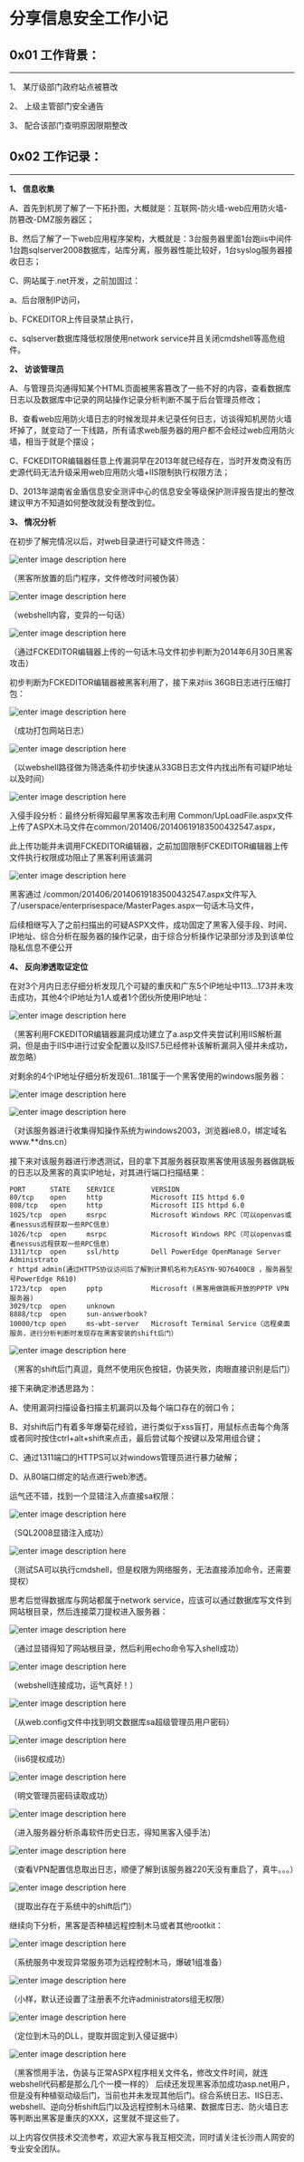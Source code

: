 # 分享信息安全工作小记

0x01 工作背景：
----------

* * *

1、 某厅级部门政府站点被篡改

2、 上级主管部门安全通告

3、 配合该部门查明原因限期整改

0x02 工作记录：
----------

* * *

**1、 信息收集**

A、首先到机房了解了一下拓扑图，大概就是：互联网-防火墙-web应用防火墙-防篡改-DMZ服务器区；

B、然后了解了一下web应用程序架构，大概就是：3台服务器里面1台跑iis中间件1台跑sqlserver2008数据库，站库分离，服务器性能比较好，1台syslog服务器接收日志；

C、网站属于.net开发，之前加固过：

a、后台限制IP访问，

b、FCKEDITOR上传目录禁止执行，

c、sqlserver数据库降低权限使用network service并且关闭cmdshell等高危组件。

**2、 访谈管理员**

A、与管理员沟通得知某个HTML页面被黑客篡改了一些不好的内容，查看数据库日志以及数据库中记录的网站操作记录分析判断不属于后台管理员修改；

B、查看web应用防火墙日志的时候发现并未记录任何日志，访谈得知机房防火墙坏掉了，就变动了一下线路，所有请求web服务器的用户都不会经过web应用防火墙，相当于就是个摆设；

C、FCKEDITOR编辑器任意上传漏洞早在2013年就已经存在，当时开发商没有历史源代码无法升级采用web应用防火墙+IIS限制执行权限方法；

D、2013年湖南省金盾信息安全测评中心的信息安全等级保护测评报告提出的整改建议甲方不知道如何整改就没有整改到位。

**3、 情况分析**

在初步了解完情况以后，对web目录进行可疑文件筛选：

![enter image description here](http://drops.javaweb.org/uploads/images/7b67f5a57cbc397b514c5ce9d4592c06c89530c4.jpg)

（黑客所放置的后门程序，文件修改时间被伪装）

![enter image description here](http://drops.javaweb.org/uploads/images/823c9234acd95b665cff3f7cda33ec49d6f62f40.jpg)

（webshell内容，变异的一句话）

![enter image description here](http://drops.javaweb.org/uploads/images/5b84bf911bc9734d1b121ac9d4ca4fbcf9e1942a.jpg)

（通过FCKEDITOR编辑器上传的一句话木马文件初步判断为2014年6月30日黑客攻击）

初步判断为FCKEDITOR编辑器被黑客利用了，接下来对iis 36GB日志进行压缩打包：

![enter image description here](http://drops.javaweb.org/uploads/images/1611770b5601578cd538a133d52bcc52211a7cde.jpg)

（成功打包网站日志）

![enter image description here](http://drops.javaweb.org/uploads/images/c816966f93106d27260d4c8b20a1f1df1e011550.jpg)

（以webshell路径做为筛选条件初步快速从33GB日志文件内找出所有可疑IP地址以及时间）

![enter image description here](http://drops.javaweb.org/uploads/images/71ce76db3ece6b562705746283fda2aa63d77726.jpg)

入侵手段分析：最终分析得知最早黑客攻击利用 Common/UpLoadFile.aspx文件上传了ASPX木马文件在common/201406/20140619183500432547.aspx，

此上传功能并未调用FCKEDITOR编辑器，之前加固限制FCKEDITOR编辑器上传文件执行权限成功阻止了黑客利用该漏洞

![enter image description here](http://drops.javaweb.org/uploads/images/931a42049d21fb091dd9c2f56bb8571d6281ee7c.jpg)

黑客通过 /common/201406/20140619183500432547.aspx文件写入了/userspace/enterprisespace/MasterPages.aspx一句话木马文件，

后续相继写入了之前扫描出的可疑ASPX文件，成功固定了黑客入侵手段、时间、IP地址、综合分析在服务器的操作记录，由于综合分析操作记录部分涉及到该单位隐私信息不便公开

**4、 反向渗透取证定位**

在对3个月内日志仔细分析发现几个可疑的重庆和广东5个IP地址中113._._.173并未攻击成功，其他4个IP地址为1人或者1个团伙所使用IP地址：

![enter image description here](http://drops.javaweb.org/uploads/images/257df94f28f5c6e470507ef17298e5cf6ae1fbfe.jpg)

（黑客利用FCKEDITOR编辑器漏洞成功建立了a.asp文件夹尝试利用IIS解析漏洞，但是由于IIS中进行过安全配置以及IIS7.5已经修补该解析漏洞入侵并未成功，故忽略）

对剩余的4个IP地址仔细分析发现61._._.181属于一个黑客使用的windows服务器：

![enter image description here](http://drops.javaweb.org/uploads/images/a91296eedb9d18c6d565aa48ee8d2c119e6ec9c3.jpg)

![enter image description here](http://drops.javaweb.org/uploads/images/6ac4fcfd572f6e3cb9b34db7b0cc8eea5280cb27.jpg)

（对该服务器进行收集得知操作系统为windows2003，浏览器ie8.0，绑定域名www.**dns.cn）

接下来对该服务器进行渗透测试，目的拿下其服务器获取黑客使用该服务器做跳板的日志以及黑客的真实IP地址，对其进行端口扫描结果：

```
PORT      STATE    SERVICE         VERSION
80/tcp    open     http            Microsoft IIS httpd 6.0
808/tcp   open     http            Microsoft IIS httpd 6.0
1025/tcp  open     msrpc           Microsoft Windows RPC（可以openvas或者nessus远程获取一些RPC信息）
1026/tcp  open     msrpc           Microsoft Windows RPC（可以openvas或者nessus远程获取一些RPC信息）
1311/tcp  open     ssl/http        Dell PowerEdge OpenManage Server Administrato
r httpd admin(通过HTTPS协议访问后了解到计算机名称为EASYN-9D76400CB ，服务器型号PowerEdge R610)
1723/tcp  open     pptp            Microsoft (黑客用做跳板开放的PPTP VPN服务器)
3029/tcp  open     unknown
8888/tcp  open     sun-answerbook?
10000/tcp open     ms-wbt-server   Microsoft Terminal Service（远程桌面服务，进行分析判断时发现存在黑客安装的shift后门）

```

![enter image description here](http://drops.javaweb.org/uploads/images/4ed57c92fe1c0dcc3be9b4d86125bd4e416bf504.jpg)

（黑客的shift后门真逗，竟然不使用灰色按钮，伪装失败，肉眼直接识别是后门）

接下来确定渗透思路为：

A、使用漏洞扫描设备扫描主机漏洞以及每个端口存在的弱口令；

B、对shift后门有着多年爆菊花经验，进行类似于xss盲打，用鼠标点击每个角落或者同时按住ctrl+alt+shift来点击，最后尝试每个按键以及常用组合键；

C、通过1311端口的HTTPS可以对windows管理员进行暴力破解；

D、从80端口绑定的站点进行web渗透。

运气还不错，找到一个显错注入点直接sa权限：

![enter image description here](http://drops.javaweb.org/uploads/images/a2ae5fb934d58c991b1dfa985c6654b126ba4756.jpg)

（SQL2008显错注入成功）

![enter image description here](http://drops.javaweb.org/uploads/images/e416c1e6ff6c6a0dda4daa839cfd0c8eedac7d73.jpg)

（测试SA可以执行cmdshell，但是权限为网络服务，无法直接添加命令，还需要提权）

思考后觉得数据库与网站都属于network service，应该可以通过数据库写文件到网站根目录，然后连接菜刀提权进入服务器：

![enter image description here](http://drops.javaweb.org/uploads/images/a022a3e51aab88bbeb5ced685c1794da1dfe8eb3.jpg)

（通过显错得知了网站根目录，然后利用echo命令写入shell成功）

![enter image description here](http://drops.javaweb.org/uploads/images/72655f7244125dd18b272b4ccde907586a5fbdbc.jpg)

（webshell连接成功，运气真好！）

![enter image description here](http://drops.javaweb.org/uploads/images/20ba6cea4c55ffecdb2af5879fcd983c1f971537.jpg)

（从web.config文件中找到明文数据库sa超级管理员用户密码）

![enter image description here](http://drops.javaweb.org/uploads/images/b241713d51476130e620c10bdad4724f833422a6.jpg)

（iis6提权成功）

![enter image description here](http://drops.javaweb.org/uploads/images/1548147430383fc3407aaf7ea688575c6ff93cec.jpg)

（明文管理员密码读取成功）

![enter image description here](http://drops.javaweb.org/uploads/images/3758581569e310788ccedc69aa264afa9fcb369f.jpg)

（进入服务器分析杀毒软件历史日志，得知黑客入侵手法）

![enter image description here](http://drops.javaweb.org/uploads/images/1eaf8b0df10d0fc41b027a4541cad228af42695f.jpg)

（查看VPN配置信息取出日志，顺便了解到该服务器220天没有重启了，真牛。。。）

![enter image description here](http://drops.javaweb.org/uploads/images/b876b8cc68d36da47f20aa91722d5c411c18a803.jpg)

（提取出存在于系统中的shift后门）

继续向下分析，黑客是否种植远程控制木马或者其他rootkit：

![enter image description here](http://drops.javaweb.org/uploads/images/da08acfd772c6781a7dbe5fe04d2399382b3e9d4.jpg)

（系统服务中发现异常服务项为远程控制木马，爆破1组准备）

![enter image description here](http://drops.javaweb.org/uploads/images/9fd811a53f5616933a946e5a8e56466111b2e1e1.jpg)

（小样，默认还设置了注册表不允许administrators组无权限）

![enter image description here](http://drops.javaweb.org/uploads/images/2d685949e4636d3fe68b0c4960cb84777b360201.jpg)

（定位到木马的DLL，提取并固定到入侵证据中）

![enter image description here](http://drops.javaweb.org/uploads/images/ee96a29474ae1ae9feb8b30b48c0d5594f782ecf.jpg)

（黑客惯用手法，伪装与正常ASPX程序相关文件名，修改文件时间，就连webshell代码都是那么几个一模一样的） 后续还发现黑客添加成功asp.net用户，但是没有种植驱动级后门，当前也并未发现其他后门。综合系统日志、IIS日志、webshell、逆向分析shift后门以及远程控制木马结果、数据库日志、防火墙日志等判断出黑客是重庆的XXX，这里就不提这些了。

以上内容仅供技术交流参考，欢迎大家与我互相交流，同时请关注长沙雨人网安的专业安全团队。